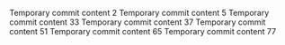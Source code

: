 Temporary commit content 2
Temporary commit content 5
Temporary commit content 33
Temporary commit content 37
Temporary commit content 51
Temporary commit content 65
Temporary commit content 77
